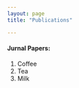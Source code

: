 ```yaml
---
layout: page
title: "Publications"

---
```

<h4>Jurnal Papers:</h4>
<ol>
  <li>Coffee</li>
  <li>Tea</li>
  <li>Milk</li>
</ol>
